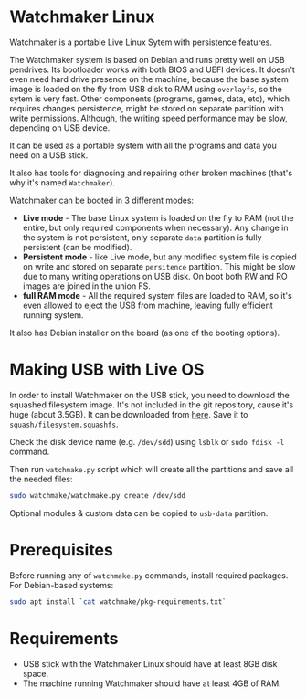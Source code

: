 Watchmaker Linux
================
Watchmaker is a portable Live Linux Sytem with persistence features.

The Watchmaker system is based on Debian and runs pretty well on USB pendrives.
Its bootloader works with both BIOS and UEFI devices.
It doesn't even need hard drive presence on the machine, because the base system image is loaded on the fly from USB disk to RAM using `overlayfs`, so the sytem is very fast.
Other components (programs, games, data, etc), which requires changes persistence, might be stored on separate partition with write permissions.
Although, the writing speed performance may be slow, depending on USB device.

It can be used as a portable system with all the programs and data you need on a USB stick.

It also has tools for diagnosing and repairing other broken machines (that's why it's named `Watchmaker`).

Watchmaker can be booted in 3 different modes:
* **Live mode** - The base Linux system is loaded on the fly to RAM (not the entire, but only required components when necessary). Any change in the system is not persistent, only separate `data` partition is fully persistent (can be modified).
* **Persistent mode** - like Live mode, but any modified system file is copied on write and stored on separate `persitence` partition. This might be slow due to many writing operations on USB disk. On boot both RW and RO images are joined in the union FS.
* **full RAM mode** - All the required system files are loaded to RAM, so it's even allowed to eject the USB from machine, leaving fully efficient running system.

It also has Debian installer on the board (as one of the booting options).

# Making USB with Live OS
In order to install Watchmaker on the USB stick, you need to download the squashed filesystem image. It's not included in the git repository, cause it's huge (about 3.5GB).
It can be downloaded from [here](https://drive.google.com/drive/folders/1FbVHMHunX0wT5GI0DPFMLswnBw5EHA7S?usp=sharing). Save it to `squash/filesystem.squashfs`.

Check the disk device name (e.g. `/dev/sdd`) using `lsblk` or `sudo fdisk -l` command.

Then run `watchmake.py` script which will create all the partitions and save all the needed files:
```bash
sudo watchmake/watchmake.py create /dev/sdd
```

Optional modules & custom data can be copied to `usb-data` partition.

# Prerequisites
Before running any of `watchmake.py` commands, install required packages. For Debian-based systems:
```bash
sudo apt install `cat watchmake/pkg-requirements.txt`
```

# Requirements
- USB stick with the Watchmaker Linux should have at least 8GB disk space.
- The machine running Watchmaker should have at least 4GB of RAM.
